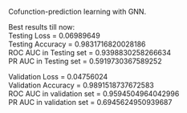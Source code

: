 Cofunction-prediction learning with GNN.



Best results till now:  
Testing Loss =  0.06989649  
Testing Accuracy =  0.9831716820028186  
ROC AUC in Testing set =  0.9398830258266634  
PR AUC in Testing set =  0.5919730367589252  


Validation Loss =  0.04756024  
Validation Accuracy =  0.9891518737672583  
ROC AUC in validation set =  0.9594504964042996  
PR AUC in validation set =  0.6945624950939687  
